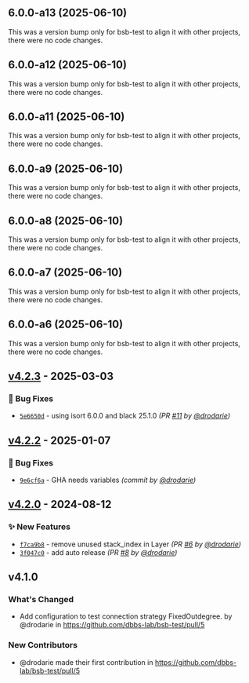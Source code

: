## 6.0.0-a13 (2025-06-10)

This was a version bump only for bsb-test to align it with other projects, there were no code changes.

## 6.0.0-a12 (2025-06-10)

This was a version bump only for bsb-test to align it with other projects, there were no code changes.

## 6.0.0-a11 (2025-06-10)

This was a version bump only for bsb-test to align it with other projects, there were no code changes.

## 6.0.0-a9 (2025-06-10)

This was a version bump only for bsb-test to align it with other projects, there were no code changes.

## 6.0.0-a8 (2025-06-10)

This was a version bump only for bsb-test to align it with other projects, there were no code changes.

## 6.0.0-a7 (2025-06-10)

This was a version bump only for bsb-test to align it with other projects, there were no code changes.

## 6.0.0-a6 (2025-06-10)

This was a version bump only for bsb-test to align it with other projects, there were no code changes.

## [v4.2.3] - 2025-03-03
### :bug: Bug Fixes
- [`5e6650d`](https://github.com/dbbs-lab/bsb-test/commit/5e6650dd9d6190b7ab5a411d66f5cad2a75e751b) - using isort 6.0.0 and black 25.1.0 *(PR [#11](https://github.com/dbbs-lab/bsb-test/pull/11) by [@drodarie](https://github.com/drodarie))*


## [v4.2.2] - 2025-01-07
### :bug: Bug Fixes
- [`9e6cf6a`](https://github.com/dbbs-lab/bsb-test/commit/9e6cf6afa590758c7470614187bc01caf09dfcd0) - GHA needs variables *(commit by [@drodarie](https://github.com/drodarie))*


## [v4.2.0] - 2024-08-12
### :sparkles: New Features
- [`f7ca9b8`](https://github.com/dbbs-lab/bsb-test/commit/f7ca9b820d911e995db2dd690c73a5941b156cfb) - remove unused stack_index in Layer *(PR [#6](https://github.com/dbbs-lab/bsb-test/pull/6) by [@drodarie](https://github.com/drodarie))*
- [`3f047c0`](https://github.com/dbbs-lab/bsb-test/commit/3f047c01a3f92cbb944eb38aaa4b8129368c0770) - add auto release *(PR [#8](https://github.com/dbbs-lab/bsb-test/pull/8) by [@drodarie](https://github.com/drodarie))*


## v4.1.0

### What's Changed
* Add configuration to test connection strategy FixedOutdegree. by @drodarie in https://github.com/dbbs-lab/bsb-test/pull/5

### New Contributors
* @drodarie made their first contribution in https://github.com/dbbs-lab/bsb-test/pull/5

[v4.2.0]: https://github.com/dbbs-lab/bsb-test/compare/v4.1.0...v4.2.0
[v4.2.2]: https://github.com/dbbs-lab/bsb-test/compare/v4.2.1...v4.2.2
[v4.2.3]: https://github.com/dbbs-lab/bsb-test/compare/v4.2.2...v4.2.3
